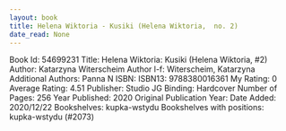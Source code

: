 ```yaml
---
layout: book
title: Helena Wiktoria - Kusiki (Helena Wiktoria,  no. 2)
date_read: None
---
```


Book Id: 54699231
Title: Helena Wiktoria: Kusiki (Helena Wiktoria, #2)
Author: Katarzyna Witerscheim
Author l-f: Witerscheim, Katarzyna
Additional Authors: Panna N
ISBN: 
ISBN13: 9788380016361
My Rating: 0
Average Rating: 4.51
Publisher: Studio JG
Binding: Hardcover
Number of Pages: 256
Year Published: 2020
Original Publication Year: 
Date Added: 2020/12/22
Bookshelves: kupka-wstydu
Bookshelves with positions: kupka-wstydu (#2073)

